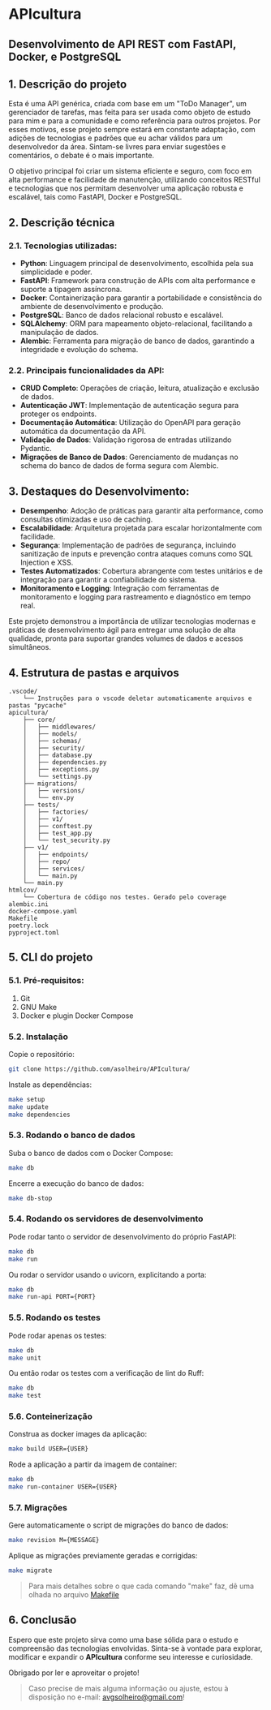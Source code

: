 # APIcultura

## Desenvolvimento de API REST com FastAPI, Docker, e PostgreSQL

## 1. Descrição do projeto

Esta é uma API genérica, criada com base em um "ToDo Manager", um gerenciador de tarefas, mas feita para ser usada como objeto de estudo para mim e para a comunidade e como referência para outros projetos. Por esses motivos, esse projeto sempre estará em constante adaptação, com adições de tecnologias e padrões que eu achar válidos para um desenvolvedor da área. Sintam-se livres para enviar sugestões e comentários, o debate é o mais importante.

O objetivo principal foi criar um sistema eficiente e seguro, com foco em alta performance e facilidade de manutenção, utilizando conceitos RESTful e tecnologias que nos permitam desenvolver uma aplicação robusta e escalável, tais como FastAPI, Docker e PostgreSQL.

## 2. Descrição técnica

### 2.1. Tecnologias utilizadas:
- **Python**: Linguagem principal de desenvolvimento, escolhida pela sua simplicidade e poder.
- **FastAPI**: Framework para construção de APIs com alta performance e suporte a tipagem assíncrona.
- **Docker**: Containerização para garantir a portabilidade e consistência do ambiente de desenvolvimento e produção.
- **PostgreSQL**: Banco de dados relacional robusto e escalável.
- **SQLAlchemy**: ORM para mapeamento objeto-relacional, facilitando a manipulação de dados.
- **Alembic**: Ferramenta para migração de banco de dados, garantindo a integridade e evolução do schema.

### 2.2. Principais funcionalidades da API:
- **CRUD Completo**: Operações de criação, leitura, atualização e exclusão de dados.
- **Autenticação JWT**: Implementação de autenticação segura para proteger os endpoints.
- **Documentação Automática**: Utilização do OpenAPI para geração automática da documentação da API.
- **Validação de Dados**: Validação rigorosa de entradas utilizando Pydantic.
- **Migrações de Banco de Dados**: Gerenciamento de mudanças no schema do banco de dados de forma segura com Alembic.

## 3. Destaques do Desenvolvimento:
- **Desempenho**: Adoção de práticas para garantir alta performance, como consultas otimizadas e uso de caching.
- **Escalabilidade**: Arquitetura projetada para escalar horizontalmente com facilidade.
- **Segurança**: Implementação de padrões de segurança, incluindo sanitização de inputs e prevenção contra ataques comuns como SQL Injection e XSS.
- **Testes Automatizados**: Cobertura abrangente com testes unitários e de integração para garantir a confiabilidade do sistema.
- **Monitoramento e Logging**: Integração com ferramentas de monitoramento e logging para rastreamento e diagnóstico em tempo real.

Este projeto demonstrou a importância de utilizar tecnologias modernas e práticas de desenvolvimento ágil para entregar uma solução de alta qualidade, pronta para suportar grandes volumes de dados e acessos simultâneos.

## 4. Estrutura de pastas e arquivos
```
.vscode/
    └── Instruções para o vscode deletar automaticamente arquivos e pastas "pycache"
apicultura/
    ├── core/
    │   ├── middlewares/
    │   ├── models/
    │   ├── schemas/
    │   ├── security/
    │   ├── database.py
    │   ├── dependencies.py
    │   ├── exceptions.py
    │   └── settings.py
    ├── migrations/
    │   ├── versions/
    │   └── env.py
    ├── tests/
    │   ├── factories/
    │   ├── v1/
    │   ├── conftest.py
    │   ├── test_app.py
    │   └── test_security.py
    ├── v1/
    │   ├── endpoints/
    │   ├── repo/
    │   ├── services/
    │   └── main.py
    └── main.py
htmlcov/
    └── Cobertura de código nos testes. Gerado pelo coverage
alembic.ini
docker-compose.yaml
Makefile
poetry.lock
pyproject.toml
```

## 5. CLI do projeto

### 5.1. Pré-requisitos:
1. Git
2. GNU Make
3. Docker e plugin Docker Compose

### 5.2. Instalação

Copie o repositório:
```bash
git clone https://github.com/asolheiro/APIcultura/
```

Instale as dependências:
```bash
make setup
make update
make dependencies
```

### 5.3. Rodando o banco de dados

Suba o banco de dados com o Docker Compose:
```bash
make db
```

Encerre a execução do banco de dados:
```bash
make db-stop
```

### 5.4. Rodando os servidores de desenvolvimento

Pode rodar tanto o servidor de desenvolvimento do próprio FastAPI:
```bash
make db
make run
```

Ou rodar o servidor usando o uvicorn, explicitando a porta:
```bash
make db
make run-api PORT={PORT}
```

### 5.5. Rodando os testes

Pode rodar apenas os testes:
```bash
make db
make unit
```

Ou então rodar os testes com a verificação de lint do Ruff:
```bash
make db
make test
```

### 5.6. Conteinerização

Construa as docker images da aplicação:
```bash
make build USER={USER}
```

Rode a aplicação a partir da imagem de container:
```bash
make db
make run-container USER={USER}
```

### 5.7. Migrações

Gere automaticamente o script de migrações do banco de dados:
```bash
make revision M={MESSAGE}
```

Aplique as migrações previamente geradas e corrigidas:
```bash
make migrate
```

> Para mais detalhes sobre o que cada comando "make" faz, dê uma olhada no arquivo [Makefile](Makefile)

## 6. Conclusão

Espero que este projeto sirva como uma base sólida para o estudo e compreensão das tecnologias envolvidas. Sinta-se à vontade para explorar, modificar e expandir o **APIcultura** conforme seu interesse e curiosidade.

Obrigado por ler e aproveitar o projeto!

> Caso precise de mais alguma informação ou ajuste, estou à disposição no e-mail: avgsolheiro@gmail.com!
